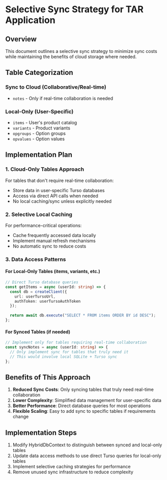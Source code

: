 # Selective Sync Strategy for TAR Application

## Overview
This document outlines a selective sync strategy to minimize sync costs while maintaining the benefits of cloud storage where needed.

## Table Categorization

### Sync to Cloud (Collaborative/Real-time)
- `notes` - Only if real-time collaboration is needed

### Local-Only (User-Specific)
- `items` - User's product catalog
- `variants` - Product variants
- `opgroups` - Option groups
- `opvalues` - Option values

## Implementation Plan

### 1. Cloud-Only Tables Approach
For tables that don't require real-time collaboration:
- Store data in user-specific Turso databases
- Access via direct API calls when needed
- No local caching/sync unless explicitly needed

### 2. Selective Local Caching
For performance-critical operations:
- Cache frequently accessed data locally
- Implement manual refresh mechanisms
- No automatic sync to reduce costs

### 3. Data Access Patterns

#### For Local-Only Tables (items, variants, etc.)
```typescript
// Direct Turso database queries
const getItems = async (userId: string) => {
  const db = createClient({
    url: userTursoUrl,
    authToken: userTursoAuthToken
  });
  
  return await db.execute("SELECT * FROM items ORDER BY id DESC");
};
```

#### For Synced Tables (if needed)
```typescript
// Implement only for tables requiring real-time collaboration
const syncNotes = async (userId: string) => {
  // Only implement sync for tables that truly need it
  // This would involve local SQLite + Turso sync
};
```

## Benefits of This Approach

1. **Reduced Sync Costs**: Only syncing tables that truly need real-time collaboration
2. **Lower Complexity**: Simplified data management for user-specific data
3. **Better Performance**: Direct database queries for most operations
4. **Flexible Scaling**: Easy to add sync to specific tables if requirements change

## Implementation Steps

1. Modify HybridDbContext to distinguish between synced and local-only tables
2. Update data access methods to use direct Turso queries for local-only tables
3. Implement selective caching strategies for performance
4. Remove unused sync infrastructure to reduce complexity